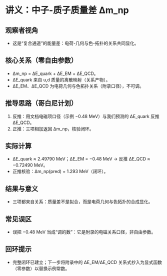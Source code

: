 # 讲义：中子-质子质量差 Δm_np

## 观察者视角
- 这是“复合通道”的能量差：电荷-几何与色-拓扑的关系共同显化。

## 核心关系（零自由参数）
- Δm_np = ΔE_quark + ΔE_EM + ΔE_QCD。
- ΔE_quark 来自 u,d 质量的离散映射（关系产物）。
- ΔE_EM、ΔE_QCD 为电荷几何与色拓扑关系（附录口径），不可调。

## 推导思路（哥白尼计划）
1) 反推：用文档电磁项口径（示例 −0.48 MeV）与我们预测的 ΔE_quark 反推 ΔE_QCD。
2) 正推：三项相加返回 Δm_np，核验闭环。

## 实际计算
- ΔE_quark ≈ 2.49790 MeV；ΔE_EM = −0.48 MeV → 反推 ΔE_QCD ≈ −0.72490 MeV。
- 正推核验：Δm_np(pred) = 1.293 MeV（闭环）。

## 结果与意义
- 三项都来自关系：质量差不是拟合，而是电荷几何与色拓扑的合成显化。

## 常见误区
- 误把 −0.48 MeV 当成“调的数”：它是附录的电磁关系口径，非自由参数。

## 回环提示
- 完整闭环已建立；下一步将附录中的 ΔE_EM/ΔE_QCD 关系式抄入为显式函数（零参数）以替换示例常数。

